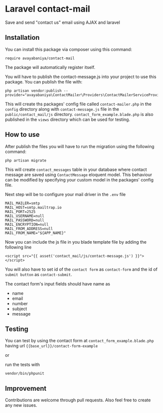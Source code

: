 # Laravel contact-mail
Save and send "contact us" email using AJAX and laravel

## Installation
You can install this package via composer using this command:
```
require avayabaniya/contact-mail
```
The package will automatically register itself.

You will have to publish the contact-message.js into your project to use this package. You can publish the file with:
```
php artisan vendor:publish --provider="avayabaniya\ContactMailer\Providers\ContactMailerServiceProvider"
```

This will create ths packages' config file called `contact-mailer.php` in the `config` directory along with `contact-message.js` file in the `public/contact_mail/js` directory.
 `contact_form_example.blade.php` is also published in the `views` directory which can be used for testing.
 
 ## How to use
 After publish the files you will have to run the migration using the following command:
```
php artisan migrate
```
This will create `contact_messages` table in your database where contact message are saved using `ContactMessage` eloquent model.
This behaviour can be modified by specifying your custom model in the packages' config file.

Next step will be to configure your mail driver in the `.env` file
```
MAIL_MAILER=smtp
MAIL_HOST=smtp.mailtrap.io
MAIL_PORT=2525
MAIL_USERNAME=null
MAIL_PASSWORD=null
MAIL_ENCRYPTION=null
MAIL_FROM_ADDRESS=null
MAIL_FROM_NAME="${APP_NAME}"
```

Now you can include the js file in you blade template file by adding the following line
```
<script src="{{ asset('contact_mail/js/contact-message.js') }}"></script>
```
You will also have to set id of the `contact form` as `contact-form` and the id of `submit button` as `contact-submit`.

The contact form's input fields should have name as
- name
- email
- number
- subject
- message

## Testing
You can test by using the contact form at `contact_form_example.blade.php` having url `{{base_url}}/contact-form-example`

or

run the tests with
```
vendor/bin/phpunit
```

## Improvement
Contributions are welcome through pull requests. Also feel free to create any new issues.
